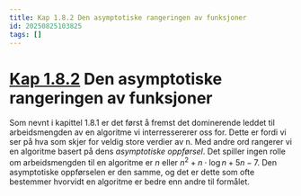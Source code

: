 ```yaml
---
title: Kap 1.8.2 Den asymptotiske rangeringen av funksjoner
id: 20250825103825
tags: []
---
```


# [Kap 1.8.2]([[20250818102829]]) Den asymptotiske rangeringen av funksjoner
Som nevnt i kapittel 1.8.1 er det først å fremst det dominerende leddet til arbeidsmengden av en algoritme vi interressererer oss for. Dette er fordi vi ser på hva som skjer for veldig store verdier av n. Med andre ord rangerer vi en algoritme basert på dens _asymptotiske oppførsel_.
Det spiller ingen rolle om arbeidsmengden til en algoritme er $n$ eller $n^2+n\cdot\log{n}+5n-7$. Den asymptotiske oppførselen er den samme, og det er dette som ofte bestemmer hvorvidt en algoritme er bedre enn andre til formålet.
